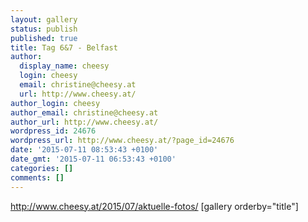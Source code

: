 ```yaml
---
layout: gallery
status: publish
published: true
title: Tag 6&7 - Belfast
author:
  display_name: cheesy
  login: cheesy
  email: christine@cheesy.at
  url: http://www.cheesy.at/
author_login: cheesy
author_email: christine@cheesy.at
author_url: http://www.cheesy.at/
wordpress_id: 24676
wordpress_url: http://www.cheesy.at/?page_id=24676
date: '2015-07-11 08:53:43 +0100'
date_gmt: '2015-07-11 06:53:43 +0100'
categories: []
comments: []
---
```

http://www.cheesy.at/2015/07/aktuelle-fotos/
[gallery orderby="title"]
